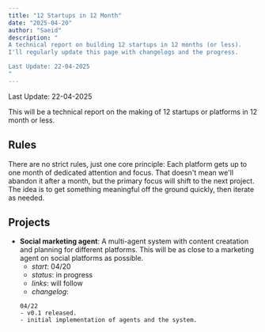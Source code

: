 ```yaml
---
title: "12 Startups in 12 Month"
date: "2025-04-20"
author: "Saeid"
description: "
A technical report on building 12 startups in 12 months (or less). 
I'll regularly update this page with changelogs and the progress.

Last Update: 22-04-2025
"
---
```


Last Update: 22-04-2025

This will be a technical report on the making of 12 startups or platforms in 12 month or less.

## Rules

There are no strict rules, just one core principle: 
Each platform gets up to one month of dedicated attention and focus. 
That doesn't mean we'll abandon it after a month, but the primary focus will shift to the next project. 
The idea is to get something meaningful off the ground quickly, then iterate as needed.

## Projects

- **Social marketing agent**: A multi-agent system with content creatation and planning for different platforms. 
This will be as close to a marketing agent on social platforms as possible.
    - *start*: 04/20
    - *status*: in progress
    - *links*: will follow
    - *changelog*:
    ```
    04/22
    - v0.1 released.
    - initial implementation of agents and the system.
    ```
